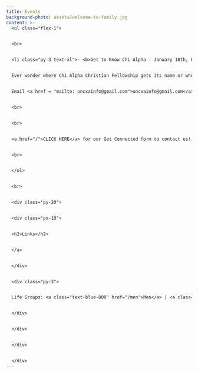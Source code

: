 ```yaml
---
title: Events
background-photo: assets/welcome-to-family.jpg
content: >-
  <ul class="flex-1">


  <br>


  <li class="py-3 text-xl">- <b>Get to Know Chi Alpha - January 18th, 6-7:30 pm -</b><br>


  Ever wonder where Chi Alpha Christian Fellowship gets its name or who are the people in Chi Alpha? If that's you, look no further because on Wednesday, January 18, we'll be hosting a Get to Know XA night! You will have an opportunity to meet some Chi Alpha staff and students, get to know them, and ask questions! We will be in Union 3407 from 6-7:30 PM on Wednesday, January 18th, and FREE PIZZA will be provided! Fill out this <a href = "https://docs.google.com/forms/d/e/1FAIpQLSf_XQvc1xSPI8AJRXVsv-W1KIG5ygLz0Dn8b8aUWDih1R-acw/viewform">FORM</a> to let us know you're interested! Open to any student!


  Email <a href = "mailto: uncxainfo@gmail.com">uncxainfo@gmail.com</a> for more info!<br><br>


  <br>


  <br>


  <a href="/">CLICK HERE</a> for our Get Connected form to contact us!


  <br>


  </ul>


  <br>


  <div class="py-20">


  <div class="px-10">


  <h2>Links</h2>


  </a>


  </div>


  <div class="py-3">


  Life Groups: <a class="text-blue-800" href="/men">Men</a> | <a class="text-blue-800" href="/women">Women</a>


  </div>


  </div>


  </div>


  </div>
---
```


